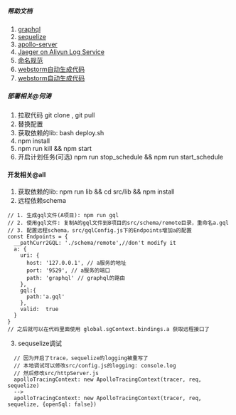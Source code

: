 ##### 帮助文档
1. <a href="https://graphql.org" target="_blank">graphql</a>
2. <a href="http://docs.sequelizejs.com/" target="_blank">sequelize</a>
3. <a href="https://www.apollographql.com/docs/apollo-server/" target="_blank">apollo-server</a>
5. <a href="https://github.com/aliyun/aliyun-log-jaeger/blob/master/README_CN.md#%E9%94%99%E8%AF%AF%E8%AF%8A%E6%96%AD" target="_blank">Jaeger on Aliyun Log Service</a>
6. <a href='./doc/name.md'>命名规范</a>
7. <a href='./doc/webstorm.md'>webstorm自动生成代码</a>
8. <a href='./doc/webstorm.md'>webstorm自动生成代码</a>

##### 部署相关@何涛
1. 拉取代码 git clone , git pull
2. 替换配置
3. 获取依赖的lib: bash deploy.sh
4. npm install
5. npm run kill && npm start
6. 开启计划任务(可选) npm run stop_schedule && npm run start_schedule

#### 开发相关@all
1. 获取依赖的lib: npm run lib && cd src/lib && npm install
2. 远程依赖schema
```
// 1. 生成gql文件(A项目): npm run gql
// 2. 使用gql文件: 复制A的gql文件到B项目的src/schema/remote目录，重命名a.gql
// 3. 配置远程schema，src/gqlConfig.js下的Endpoints增加a的配置
const Endpoints = {
  __pathCurr2GQL: './schema/remote',//don't modify it
  a: {
    uri: {
      host: '127.0.0.1', // a服务的地址
      port: '9529', // a服务的端口
      path: 'graphql' // graphql的路由
    },
    gql:{
      path:'a.gql'
    },
    valid:  true
  }
}
// 之后就可以在代码里面使用 global.sgContext.bindings.a 获取远程接口了
```
3. sequselize调试
```
  // 因为开启了trace，sequelize的logging被重写了
  // 本地调试可以修改src/config.js的logging: console.log
  // 然后修改src/httpServer.js 
  apolloTracingContext: new ApolloTracingContext(tracer, req, sequelize)
  -->
  apolloTracingContext: new ApolloTracingContext(tracer, req, sequelize, {openSql: false})
```






















